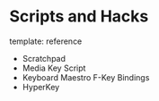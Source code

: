 Scripts and Hacks
=================
template: reference

* Scratchpad
* Media Key Script
* Keyboard Maestro F-Key Bindings
* HyperKey
